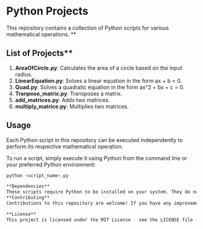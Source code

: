 # Python Projects

This repository contains a collection of Python scripts for various mathematical operations.
**
## List of Projects**

1. **AreaOfCircle.py**: Calculates the area of a circle based on the input radius.
2. **LinearEquation.py**: Solves a linear equation in the form ax + b = 0.
3. **Quad.py**: Solves a quadratic equation in the form ax^2 + bx + c = 0.
4. **Tranpose_matrix.py**: Transposes a matrix.
5. **add_matrices.py**: Adds two matrices.
6. **multiply_matrice.py**: Multiplies two matrices.

## Usage

Each Python script in this repository can be executed independently to perform its respective mathematical operation. 

To run a script, simply execute it using Python from the command line or your preferred Python environment:

```bash
python <script_name>.py

**Dependencies**
These scripts require Python to be installed on your system. They do not have any external dependencies.
**Contributing**
Contributions to this repository are welcome! If you have any improvements, bug fixes, or additional features to add, feel free to fork this repository, make your changes, and submit a pull request.

**License**
This project is licensed under the MIT License - see the LICENSE file for details.
